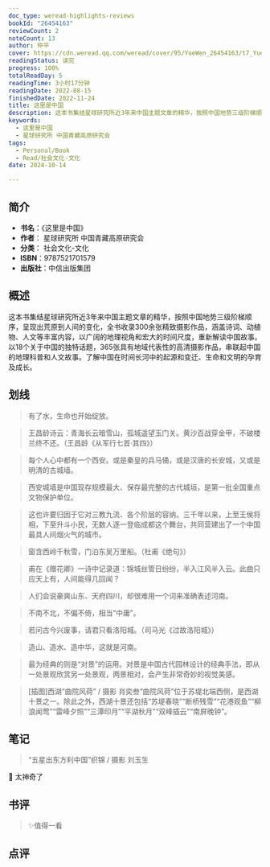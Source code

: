 ```yaml
---
doc_type: weread-highlights-reviews
bookId: "26454163"
reviewCount: 2
noteCount: 13
author: 仲平
cover: https://cdn.weread.qq.com/weread/cover/95/YueWen_26454163/t7_YueWen_26454163.jpg
readingStatus: 读完
progress: 100%
totalReadDay: 5
readingTime: 3小时17分钟
readingDate: 2022-08-15
finishedDate: 2022-11-24
title: 这里是中国
description: 这本书集结星球研究所近3年来中国主题文章的精华，按照中国地势三级阶梯顺序，呈现出荒原到人间的变化，全书收录300余张精致摄影作品，涵盖诗词、动植物、人文等丰富内容，以广阔的地理视角和宏大的时间尺度，重新解读中国故事。以18个关于中国的独特话题，365张具有地域代表性的高清摄影作品，串联起中国的地理科普和人文故事。了解中国在时间长河中的起源和变迁、生命和文明的孕育及成长。
keywords:
  - 这里是中国
  - 星球研究所 中国青藏高原研究会
tags:
  - Personal/Book
  - Read/社会文化-文化
date: 2024-10-14

---
```


## 简介

- **书名**：《这里是中国》
- **作者**： 星球研究所 中国青藏高原研究会
- **分类**： 社会文化-文化
- **ISBN**：9787521701579
- **出版社**：中信出版集团

## 概述

这本书集结星球研究所近3年来中国主题文章的精华，按照中国地势三级阶梯顺序，呈现出荒原到人间的变化，全书收录300余张精致摄影作品，涵盖诗词、动植物、人文等丰富内容，以广阔的地理视角和宏大的时间尺度，重新解读中国故事。以18个关于中国的独特话题，365张具有地域代表性的高清摄影作品，串联起中国的地理科普和人文故事。了解中国在时间长河中的起源和变迁、生命和文明的孕育及成长。

## 划线 
 

> 有了水，生命也开始绽放。 

> 王昌龄诗云：青海长云暗雪山，孤城遥望玉门关。黄沙百战穿金甲，不破楼兰终不还。（王昌龄《从军行七首·其四》） 

> 每个人心中都有一个西安。或是秦皇的兵马俑，或是汉唐的长安城，又或是明清的古城墙。 

> 西安城墙是中国现存规模最大、保存最完整的古代城垣，是第一批全国重点文物保护单位。 

> 这也许要归因于它对三教九流、各个阶层的容纳。三千年以来，上至王侯将相，下至升斗小民，无数人逐一登临成都这个舞台，共同营建出了一个中国最具人间烟火气的城市。 

> 窗含西岭千秋雪，门泊东吴万里船。（杜甫《绝句》） 

> 甫在《赠花卿》一诗中记录道：锦城丝管日纷纷，半入江风半入云。此曲只应天上有，人间能得几回闻？ 

> 人们会说豪爽山东、天府四川，却很难用一个词来准确表述河南。 

> 不南不北，不偏不倚，相当“中庸”。 

> 若问古今兴废事，请君只看洛阳城。（司马光《过故洛阳城》） 

> 造山、造水、造中华，这就是河南。 

> 最为经典的则是“对景”的运用。对景是中国古代园林设计的经典手法，即从一处景观欣赏另一处景观，两景相对，会产生非常奇妙的视觉美感。 

> [插图]西湖“曲院风荷” / 摄影 肖奕叁“曲院风荷”位于苏堤北端西侧，是西湖十景之一。除此之外，西湖十景还包括“苏堤春晓”“断桥残雪”“花港观鱼”“柳浪闻莺”“雷峰夕照”“三潭印月”“平湖秋月”“双峰插云”“南屏晚钟”。

## 笔记


> “五星出东方利中国”织锦 / 摄影 刘玉生

💭 太神奇了

## 书评

> ✨值得一看

## 点评
